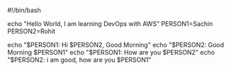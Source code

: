 #!/bin/bash

echo "Hello World, I am learning DevOps with AWS"
PERSON1=Sachin
PERSON2=Rohit

echo "$PERSON1: Hi $PERSON2, Good Morning"
echo "$PERSON2: Good Morning $PERSON1"
echo "$PERSON1: How are you $PERSON2"
echo "$PERSON2: i am good, how are you $PERSON1"

